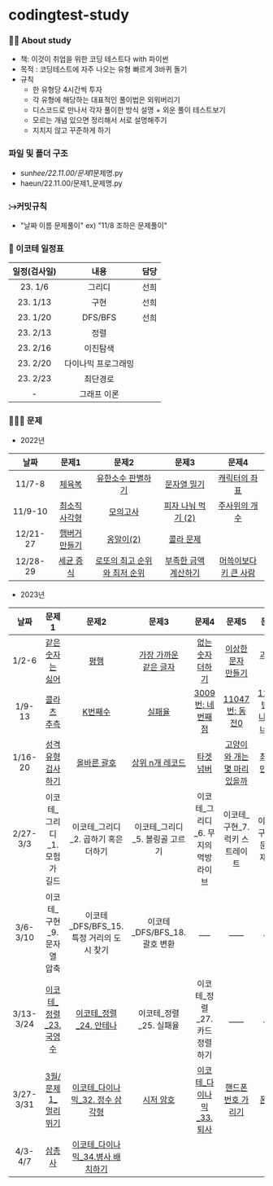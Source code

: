 # codingtest-study

### 🙋‍♀️ About study

- 책: 이것이 취업을 위한 코딩 테스트다 with 파이썬
- 목적 : 코딩테스트에 자주 나오는 유형 빠르게 3바퀴 돌기
- 규칙
  - 한 유형당 4시간씩 투자
  - 각 유형에 해당하는 대표적인 풀이법은 외워버리기
  - 디스코드로 만나서 각자 풀이한 방식 설명 + 외운 풀이 테스트보기
  - 모르는 개념 있으면 정리해서 서로 설명해주기
  - 지치지 않고 꾸준하게 하기

### 파일 및 폴더 구조

- sun*hee/22.11.00/문제1*문제명.py
- haeun/22.11.00/문제1\_문제명.py

### ⧴커밋규칙

- "날짜 이름 문제풀이" ex) "11/8 조하은 문제풀이"

### 📆 이코테 일정표

| 일정(검사일) |        내용         | 담당 |
| :----------: | :-----------------: | :--: |
|   23. 1/6    |       그리디        | 선희 |
|   23. 1/13   |        구현         | 선희 |
|   23. 1/20   |       DFS/BFS       | 선희 |
|   23. 2/13   |        정렬         |      |
|   23. 2/16   |      이진탐색       |      |
|   23. 2/20   | 다이나믹 프로그래밍 |      |
|   23. 2/23   |      최단경로       |      |
|      -       |     그래프 이론     |      |

### 👩🏻‍💻 문제

- 2022년

|   날짜   |                                                  문제1                                                  |                                                                문제2                                                                 |                                                        문제3                                                         |                                                          문제4                                                          |
| :------: | :-----------------------------------------------------------------------------------------------------: | :----------------------------------------------------------------------------------------------------------------------------------: | :------------------------------------------------------------------------------------------------------------------: | :---------------------------------------------------------------------------------------------------------------------: |
|  11/7-8  |        [체육복](https://school.programmers.co.kr/learn/courses/30/lessons/42862, "체육복 link")         |           [유한소수 판별하기](https://school.programmers.co.kr/learn/courses/30/lessons/120878, "유한소수 판별하기 link")            |         [문자열 밀기](https://school.programmers.co.kr/learn/courses/30/lessons/120921, "문자열 밀기 link")          |         [캐릭터의 좌표](https://school.programmers.co.kr/learn/courses/30/lessons/120861, "캐릭터의 좌표 link")         |
| 11/9-10  |  [최소직사각형](https://school.programmers.co.kr/learn/courses/30/lessons/86491, "최소직사각형 link")   |                     [모의고사](https://school.programmers.co.kr/learn/courses/30/lessons/42840, "모의고사 link")                     |   [피자 나눠 먹기 (2)](https://school.programmers.co.kr/learn/courses/30/lessons/120815, "피자 나눠 먹기(2) link")   |         [주사위의 개수](https://school.programmers.co.kr/learn/courses/30/lessons/120845, "주사위의 개수 link")         |
| 12/21-27 | [햄버거 만들기](https://school.programmers.co.kr/learn/courses/30/lessons/133502, "햄버거 만들기 link") |                   [옹알이(2)](https://school.programmers.co.kr/learn/courses/30/lessons/133499, "옹알이(2) link")                    |            [콜라 문제](https://school.programmers.co.kr/learn/courses/30/lessons/132267, "콜라문제 link")            |                                                                                                                         |
| 12/28-29 |     [세균 증식](https://school.programmers.co.kr/learn/courses/30/lessons/120910, "세균 증식 link")     | [로또의 최고 순위와 최저 순위](https://school.programmers.co.kr/learn/courses/30/lessons/77484, "로또의 최고 순위와 최저 순위 link") | [부족한 금액 계산하기](https://school.programmers.co.kr/learn/courses/30/lessons/82612, "부족한 금액 계산하기 link") | [머쓱이보다 키 큰 사람](https://school.programmers.co.kr/learn/courses/30/lessons/120585, "머쓱이보다 키 큰 사람 link") |

- 2023년

|   날짜    |                                                                문제1                                                                 |                                                       문제2                                                       |                                                           문제3                                                            |                                                    문제4                                                     |                                                                문제5                                                                 |                                                 문제6                                                  |
| :-------: | :----------------------------------------------------------------------------------------------------------------------------------: | :---------------------------------------------------------------------------------------------------------------: | :------------------------------------------------------------------------------------------------------------------------: | :----------------------------------------------------------------------------------------------------------: | :----------------------------------------------------------------------------------------------------------------------------------: | :----------------------------------------------------------------------------------------------------: |
|   1/2-6   |             [같은 숫자는 싫어](https://school.programmers.co.kr/learn/courses/30/lessons/12906, "같은 숫자는 싫어 link")             |               [평행](https://school.programmers.co.kr/learn/courses/30/lessons/120875, "평행 link")               | [가장 가까운<br>같은 글자](https://school.programmers.co.kr/learn/courses/30/lessons/142086, "가장 가까운 같은 글자 link") | [없는 숫자 더하기](https://school.programmers.co.kr/learn/courses/30/lessons/86051, "없는 숫자 더하기 link") |         [이상한 문자<br>만들기](https://school.programmers.co.kr/learn/courses/30/lessons/12930, "이상한 문자 만들기 link")          |     [과일장수](https://school.programmers.co.kr/learn/courses/30/lessons/135808, "과일장수 link")      |
|  1/9-13   |                  [콜라츠 추측](https://school.programmers.co.kr/learn/courses/30/lessons/12943, "콜라츠 추측 link")                  |            [K번째수](https://school.programmers.co.kr/learn/courses/30/lessons/42748, "K번째수 link")             |                  [실패율](https://school.programmers.co.kr/learn/courses/30/lessons/42889, "실패율 link")                  |            [3009번: 네 번째 점](https://www.acmicpc.net/problem/3009, "3009번: 네 번째 점 link")             |                            [11047번: 동전0](https://www.acmicpc.net/problem/11047, "11047번: 동전0 link")                            |   [11497번: 통나무 건너뛰기](https://www.acmicpc.net/problem/11497, "11497번: 통나무 건너뛰기 link")   |
|  1/16-20  |          [성격 유형 검사하기](https://school.programmers.co.kr/learn/courses/30/lessons/118666, "성격 유형 검사하기 link")           |        [올바른 괄호](https://school.programmers.co.kr/learn/courses/30/lessons/12909, "올바른 괄호 link")         |         [상위 n개 레코드](https://school.programmers.co.kr/learn/courses/30/lessons/59405, "상위 n개 레코드 link")         |        [타겟 넘버](https://school.programmers.co.kr/learn/courses/30/lessons/43165, "타겟 넘버 link")        | [고양이와 개는 몇 마리 있을까](https://school.programmers.co.kr/learn/courses/30/lessons/59040, "고양이와 개는 몇 마리 있을까 link") | [최솟값 만들기](https://school.programmers.co.kr/learn/courses/30/lessons/12941, "최솟값 만들기 link") |
| 2/27-3/3  |                                                    이코테\_그리디\_1. 모험가 길드                                                    |                                       이코테\_그리디\_2. 곱하기 혹은 더하기                                       |                                              이코테\_그리디\_5. 볼링골 고르기                                              |                                    이코테\_그리디\_6. 무지의 먹방 라이브                                     |                                                   이코테\_구현\_7. 럭키 스트레이트                                                   |                                     이코테\_구현\_8. 문자열 재정열                                     |
| 3/6-3/10  |                                                     이코테\_구현\_9. 문자열 압축                                                     |                                     이코테\_DFS/BFS_15. 특정 거리의 도시 찾기                                     |                                               이코테\_DFS/BFS_18. 괄호 변환                                                |                                                    \_\_\_                                                    |                                                               \_\_\_\_                                                               |                                                \_\_\_\_                                                |
| 3/13-3/24 |                   [이코테\_정렬\_23. 국영수](https://www.acmicpc.net/problem/10825, "이코테_정렬_23. 국영수 link")                   |         [이코테\_정렬\_24. 안테나](https://www.acmicpc.net/problem/18310, "이코테_정렬_24. 안테나 link")          |                                                  이코테\_정렬\_25. 실패율                                                  |                                       이코테\_정렬\_27. 카드 정렬하기                                        |                                                               \_\_\_\_                                                               |                                                \_\_\_\_                                                |
| 3/27-3/31 | [3월/문제1\_멀리 뛰기](https://school.programmers.co.kr/learn/courses/30/lessons/12914?language=python3, "3월/문제1_멀리 뛰기 link") | [이코테\_다이나믹\_32. 정수 삼각형](https://www.acmicpc.net/problem/1932, "이코테_다이나믹_32. 정수 삼각형 link") |               [시저 암호](https://school.programmers.co.kr/learn/courses/30/lessons/12926, "시저 암호 link")               |      [이코테\_다이나믹\_33.퇴사](https://www.acmicpc.net/problem/14501, "이코테_다이나믹_33.퇴사 link")      |           [핸드폰 번호 가리기](https://school.programmers.co.kr/learn/courses/30/lessons/12948, "핸드폰 번호 가리기 link")           |        [폰켓몬](https://school.programmers.co.kr/learn/courses/30/lessons/1845, "폰켓몬 link")         |
| 4/3-4/7 | [삼총사](https://school.programmers.co.kr/learn/courses/30/lessons/131705, "삼총사 link") | [이코테\_다이나믹\_34.병사 배치하기](https://www.acmicpc.net/problem/18353, "이코테_다이나믹_34. 병사 배치하기 link") | | | ||

